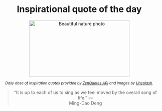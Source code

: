 
<div align="center">

# Inspirational quote of the day

<img src="./data/photo.jpeg" alt="Beautiful nature photo" width="320" height="180">

<sub><i>Daily dose of inspiration quotes provided by [ZenQuotes API](https://zenquotes.io/) and images by [Unsplash](https://unsplash.com/).</i></sub>


<blockquote>&ldquo;It is up to each of us to sing as we feel moved by the overall song of life.&rdquo; &mdash; <footer>Ming-Dao Deng</footer></blockquote>

</div>
